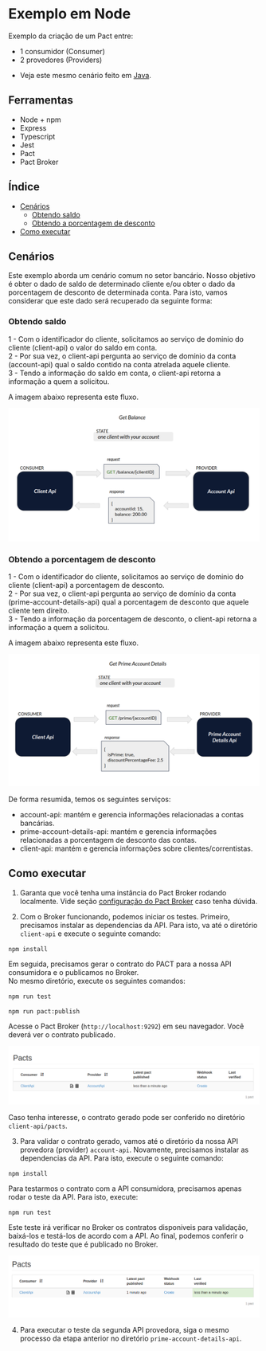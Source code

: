 # Exemplo em Node

Exemplo da criação de um Pact entre:

- 1 consumidor (Consumer)
- 2 provedores (Providers)

* Veja este mesmo cenário feito em [Java](../../java/spring-boot/one_consumer_two_providers).

## Ferramentas

- Node + npm
- Express
- Typescript
- Jest
- Pact
- Pact Broker

## Índice

<!--ts-->

- [Cenários](#Cenários)
  - [Obtendo saldo](#Obtendo-saldo)
  - [Obtendo a porcentagem de desconto](#Obtendo-a-porcentagem-de-desconto)
- [Como executar](#Como-executar)
<!--ts -->

## Cenários

Este exemplo aborda um cenário comum no setor bancário.
Nosso objetivo é obter o dado de saldo de determinado cliente e/ou obter o dado da porcentagem de desconto de determinada conta.
Para isto, vamos considerar que este dado será recuperado da seguinte forma:

### Obtendo saldo

1 - Com o identificador do cliente, solicitamos ao serviço de dominio do cliente (client-api) o valor do saldo em conta. <br>
2 - Por sua vez, o client-api pergunta ao serviço de domínio da conta (account-api) qual o saldo contido na conta atrelada aquele cliente. <br>
3 - Tendo a informação do saldo em conta, o client-api retorna a informação a quem a solicitou.

A imagem abaixo representa este fluxo.

<img src="../../../imgs/get-balance-node.png" alt="new pact contract"/>

### Obtendo a porcentagem de desconto

1 - Com o identificador do cliente, solicitamos ao serviço de dominio do cliente (client-api) a porcentagem de desconto. <br>
2 - Por sua vez, o client-api pergunta ao serviço de domínio da conta (prime-account-details-api) qual a porcentagem de desconto que aquele cliente tem direito. <br>
3 - Tendo a informação da porcentagem de desconto, o client-api retorna a informação a quem a solicitou.

A imagem abaixo representa este fluxo.

<img src="../../../imgs/get-prime-account-details-node.png" alt="new pact contract"/>

De forma resumida, temos os seguintes serviços:

- account-api: mantém e gerencia informações relacionadas a contas bancárias.
- prime-account-details-api: mantém e gerencia informações relacionadas a porcentagem de desconto das contas.
- client-api: mantém e gerencia informações sobre clientes/correntistas.

## Como executar

1. Garanta que você tenha uma instância do Pact Broker rodando localmente.
   Vide seção [configuração do Pact Broker](../../../README.md#config-broker) caso tenha dúvida.

2. Com o Broker funcionando, podemos iniciar os testes.
   Primeiro, precisamos instalar as dependencias da API. Para isto, va até o diretório `client-api` e execute o seguinte comando:

```shell
npm install
```

Em seguida, precisamos gerar o contrato do PACT para a nossa API consumidora e o publicamos no Broker. <br>
No mesmo diretório, execute os seguintes comandos:

```shell
npm run test
```

```shell
npm run pact:publish
```

Acesse o Pact Broker (`http://localhost:9292`) em seu navegador. Você deverá ver o contrato publicado.

<img src="../../../imgs/new-pact-contract.png" alt="new pact contract"/>

Caso tenha interesse, o contrato gerado pode ser conferido no diretório `client-api/pacts`.

3. Para validar o contrato gerado, vamos até o diretório da nossa API provedora (provider) `account-api`.
   Novamente, precisamos instalar as dependencias da API. Para isto, execute o seguinte comando:

```shell
npm install
```

Para testarmos o contrato com a API consumidora, precisamos apenas rodar o teste da API.
Para isto, execute:

```shell
npm run test
```

Este teste irá verificar no Broker os contratos disponiveis para validação, baixá-los e testá-los de acordo com a API.
Ao final, podemos conferir o resultado do teste que é publicado no Broker.

<img src="../../../imgs/validated-pact-contract.png" alt="new pact contract"/>

4. Para executar o teste da segunda API provedora, siga o mesmo processo da etapa anterior no diretório `prime-account-details-api`.
